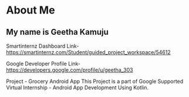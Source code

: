 # About Me
## My name is Geetha Kamuju

Smartinternz Dashboard Link- https://smartinternz.com/Student/guided_project_workspace/54612

Google Developer Profile Link- https://developers.google.com/profile/u/geetha_303

Project - Grocery Android App
This Project is a part of Google Supported Virtual Internship - Android App Development Using Kotlin.

